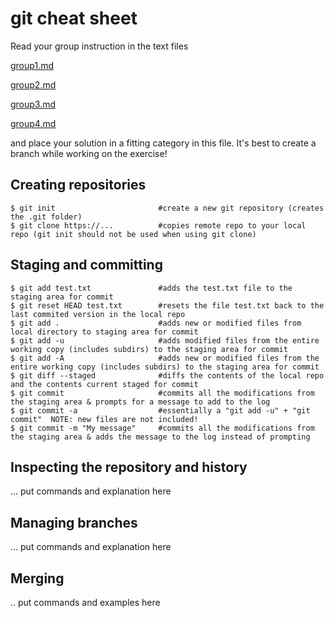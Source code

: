 # git cheat sheet

Read your group instruction in the text files 

[group1.md](group1.md)

[group2.md](group2.md)

[group3.md](group3.md)

[group4.md](group4.md)

and place your solution in a fitting category in this file. It's best to create a branch while working on the exercise!

## Creating repositories

    $ git init                       #create a new git repository (creates the .git folder)
    $ git clone https://...          #copies remote repo to your local repo (git init should not be used when using git clone)

## Staging and committing

    $ git add test.txt               #adds the test.txt file to the staging area for commit
    $ git reset HEAD test.txt        #resets the file test.txt back to the last commited version in the local repo
    $ git add .                      #adds new or modified files from local directory to staging area for commit
    $ git add -u                     #adds modified files from the entire working copy (includes subdirs) to the staging area for commit
    $ git add -A                     #adds new or modified files from the entire working copy (includes subdirs) to the staging area for commit
    $ git diff --staged              #diffs the contents of the local repo and the contents current staged for commit
    $ git commit                     #commits all the modifications from the staging area & prompts for a message to add to the log
    $ git commit -a                  #essentially a "git add -u" + "git commit"  NOTE: new files are not included!
    $ git commit -m "My message"     #commits all the modifications from the staging area & adds the message to the log instead of prompting

## Inspecting the repository and history

... put commands and explanation here

## Managing branches

... put commands and explanation here

## Merging

.. put commands and examples here
